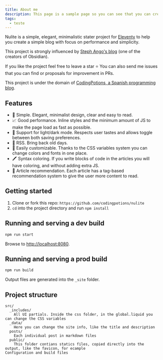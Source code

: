 ```yaml
---
title: About me
description: This page is a sample page so you can see that you can create your own about page
tags:
  - teste
---
```


Nulite is a simple, elegant, minimalistic stater project for [Eleventy](https://www.11ty.dev/) to help you create a simple blog with focus on performance and simplicity.

This project is strongly influenced by [Steph Ango's blog](https://stephango.com/) (one of the creators of Obsidian).

If you like the project feel free to leave a star ⭐ You can also send me issues that you can find or proposals for improvement in PRs.

This project is under the domain of [CodingPotions, a Spanish programming blog](https://codingpotions.com).

## Features

- 🧐 Simple. Elegant, minimalist design, clear and easy to read.
- 📈 Good performance. Inline styles and the minimum amount of JS to make the page load as fast as possible.
- 🌙 Support for light/dark mode. Respects user tastes and allows toggle between both saving preferences.
- 📡 RSS. Bring back old days.
- 🎨 Easily customizable. Thanks to the CSS variables system you can change colors and fonts in one place.
- 🖍️ Syntax coloring. If you write blocks of code in the articles you will have coloring, and without adding extra JS.
- 📝 Article recommendation. Each article has a tag-based recommendation system to give the user more content to read.

## Getting started

1. Clone or fork this repo: `https://github.com/codingpotions/nulite`
2. `cd` into the project directory and run `npm install`

## Running and serving a dev build

```sh
npm run start
```

Browse to [http://localhost:8080](http://localhost:8080).

## Running and serving a prod build

```sh
npm run build
```

Output files are generated into the `_site` folder.

## Project structure

```
src/
  _includes/
    All UI partials. Inside the css folder, in the global.liquid you can change the CSS variables
  _data/
    Here you can change the site info, like the title and description
  posts/
    Each individual post in markdown files
  public/
    This folder contians statics files, copied directly into the output, like the favicon, for ecample
Configuration and build files
```
